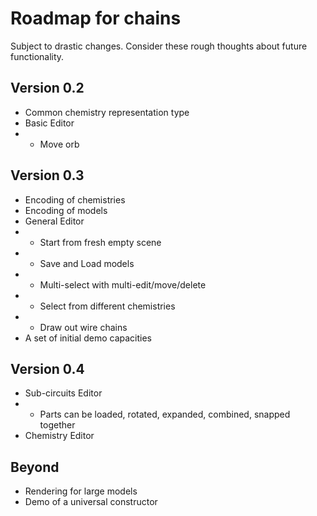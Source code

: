 # Roadmap for chains
Subject to drastic changes. Consider these rough thoughts about future functionality.

## Version 0.2
- Common chemistry representation type
- Basic Editor
- - Move orb

## Version 0.3
- Encoding of chemistries
- Encoding of models
- General Editor
- - Start from fresh empty scene
- - Save and Load models
- - Multi-select with multi-edit/move/delete
- - Select from different chemistries
- - Draw out wire chains
- A set of initial demo capacities

## Version 0.4
- Sub-circuits Editor
- - Parts can be loaded, rotated, expanded, combined, snapped together
- Chemistry Editor

## Beyond
- Rendering for large models
- Demo of a universal constructor
